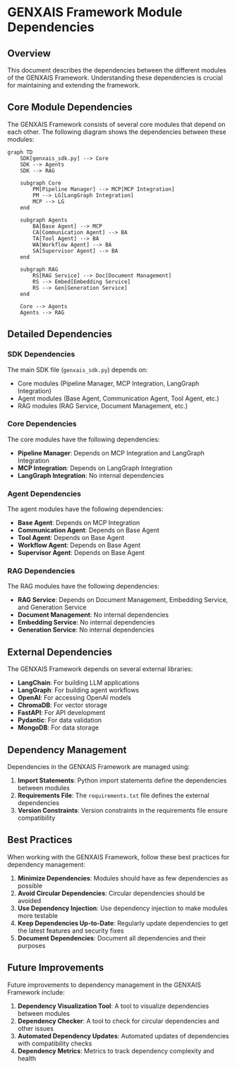 # GENXAIS Framework Module Dependencies

## Overview

This document describes the dependencies between the different modules of the GENXAIS Framework. Understanding these dependencies is crucial for maintaining and extending the framework.

## Core Module Dependencies

The GENXAIS Framework consists of several core modules that depend on each other. The following diagram shows the dependencies between these modules:

```mermaid
graph TD
    SDK[genxais_sdk.py] --> Core
    SDK --> Agents
    SDK --> RAG
    
    subgraph Core
        PM[Pipeline Manager] --> MCP[MCP Integration]
        PM --> LG[LangGraph Integration]
        MCP --> LG
    end
    
    subgraph Agents
        BA[Base Agent] --> MCP
        CA[Communication Agent] --> BA
        TA[Tool Agent] --> BA
        WA[Workflow Agent] --> BA
        SA[Supervisor Agent] --> BA
    end
    
    subgraph RAG
        RS[RAG Service] --> Doc[Document Management]
        RS --> Embed[Embedding Service]
        RS --> Gen[Generation Service]
    end
    
    Core --> Agents
    Agents --> RAG
```

## Detailed Dependencies

### SDK Dependencies

The main SDK file (`genxais_sdk.py`) depends on:

- Core modules (Pipeline Manager, MCP Integration, LangGraph Integration)
- Agent modules (Base Agent, Communication Agent, Tool Agent, etc.)
- RAG modules (RAG Service, Document Management, etc.)

### Core Dependencies

The core modules have the following dependencies:

- **Pipeline Manager**: Depends on MCP Integration and LangGraph Integration
- **MCP Integration**: Depends on LangGraph Integration
- **LangGraph Integration**: No internal dependencies

### Agent Dependencies

The agent modules have the following dependencies:

- **Base Agent**: Depends on MCP Integration
- **Communication Agent**: Depends on Base Agent
- **Tool Agent**: Depends on Base Agent
- **Workflow Agent**: Depends on Base Agent
- **Supervisor Agent**: Depends on Base Agent

### RAG Dependencies

The RAG modules have the following dependencies:

- **RAG Service**: Depends on Document Management, Embedding Service, and Generation Service
- **Document Management**: No internal dependencies
- **Embedding Service**: No internal dependencies
- **Generation Service**: No internal dependencies

## External Dependencies

The GENXAIS Framework depends on several external libraries:

- **LangChain**: For building LLM applications
- **LangGraph**: For building agent workflows
- **OpenAI**: For accessing OpenAI models
- **ChromaDB**: For vector storage
- **FastAPI**: For API development
- **Pydantic**: For data validation
- **MongoDB**: For data storage

## Dependency Management

Dependencies in the GENXAIS Framework are managed using:

1. **Import Statements**: Python import statements define the dependencies between modules
2. **Requirements File**: The `requirements.txt` file defines the external dependencies
3. **Version Constraints**: Version constraints in the requirements file ensure compatibility

## Best Practices

When working with the GENXAIS Framework, follow these best practices for dependency management:

1. **Minimize Dependencies**: Modules should have as few dependencies as possible
2. **Avoid Circular Dependencies**: Circular dependencies should be avoided
3. **Use Dependency Injection**: Use dependency injection to make modules more testable
4. **Keep Dependencies Up-to-Date**: Regularly update dependencies to get the latest features and security fixes
5. **Document Dependencies**: Document all dependencies and their purposes

## Future Improvements

Future improvements to dependency management in the GENXAIS Framework include:

1. **Dependency Visualization Tool**: A tool to visualize dependencies between modules
2. **Dependency Checker**: A tool to check for circular dependencies and other issues
3. **Automated Dependency Updates**: Automated updates of dependencies with compatibility checks
4. **Dependency Metrics**: Metrics to track dependency complexity and health 